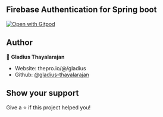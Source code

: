 ## Firebase Authentication for Spring boot


[![Open with Gitpod](https://thepro.io/button.svg)](https://thepro.io/post/firebase-authentication-for-spring-boot-rest-api)

## Author

👤 **Gladius Thayalarajan**

* Website: thepro.io/@/gladius
* Github: [@gladius-thayalarajan](https://github.com/gladius-thayalarajan)


## Show your support

Give a ⭐️ if this project helped you!
